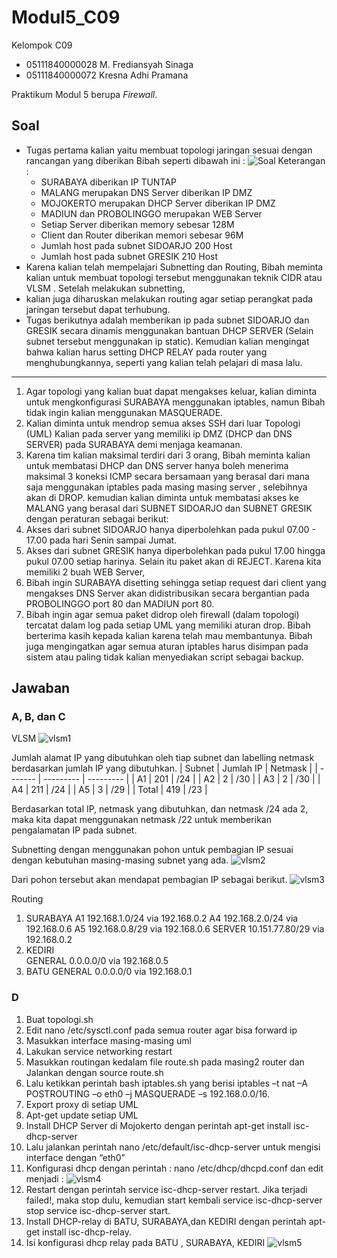 # Modul5_C09
Kelompok C09
- 05111840000028  M. Frediansyah Sinaga
- 05111840000072  Kresna Adhi Pramana

Praktikum Modul 5 berupa *Firewall*.


## Soal
* Tugas pertama kalian yaitu membuat topologi jaringan sesuai dengan rancangan yang diberikan
    Bibah seperti dibawah ini :
    ![Soal](img/soal.PNG)
    Keterangan : 
    * SURABAYA diberikan IP TUNTAP
    * MALANG merupakan DNS Server diberikan IP DMZ
    * MOJOKERTO merupakan DHCP Server diberikan IP DMZ
    * MADIUN dan PROBOLINGGO merupakan WEB Server
    * Setiap Server diberikan memory sebesar 128M
    * Client dan Router diberikan memori sebesar 96M
    * Jumlah host pada subnet SIDOARJO 200 Host
    * Jumlah host pada subnet GRESIK 210 Host
* Karena kalian telah mempelajari Subnetting dan Routing, Bibah meminta kalian untuk membuat
    topologi tersebut menggunakan teknik CIDR atau VLSM . Setelah melakukan subnetting,
* kalian juga diharuskan melakukan routing agar setiap perangkat pada jaringan tersebut dapat terhubung.
* Tugas berikutnya adalah memberikan ip pada subnet SIDOARJO dan GRESIK secara dinamis
    menggunakan bantuan DHCP SERVER (Selain subnet tersebut menggunakan ip static). Kemudian
    kalian mengingat bahwa kalian harus setting DHCP RELAY pada router yang menghubungkannya,
    seperti yang kalian telah pelajari di masa lalu.

___

1. Agar topologi yang kalian buat dapat mengakses keluar, kalian diminta untuk mengkonfigurasi
    SURABAYA menggunakan iptables, namun Bibah tidak ingin kalian menggunakan
    MASQUERADE.
2. Kalian diminta untuk mendrop semua akses SSH dari luar Topologi (UML) Kalian pada server
    yang memiliki ip DMZ (DHCP dan DNS SERVER) pada SURABAYA demi menjaga keamanan.
3. Karena tim kalian maksimal terdiri dari 3 orang, Bibah meminta kalian untuk membatasi DHCP
    dan DNS server hanya boleh menerima maksimal 3 koneksi ICMP secara bersamaan yang berasal dari
    mana saja menggunakan iptables pada masing masing server , selebihnya akan di DROP.
    kemudian kalian diminta untuk membatasi akses ke MALANG yang berasal dari SUBNET
    SIDOARJO dan SUBNET GRESIK dengan peraturan sebagai berikut:
4. Akses dari subnet SIDOARJO hanya diperbolehkan pada pukul 07.00 - 17.00 pada hari Senin
    sampai Jumat.
5. Akses dari subnet GRESIK hanya diperbolehkan pada pukul 17.00 hingga pukul 07.00 setiap
    harinya.
    Selain itu paket akan di REJECT.
    Karena kita memiliki 2 buah WEB Server, 
6. Bibah ingin SURABAYA disetting sehingga setiap
    request dari client yang mengakses DNS Server akan didistribusikan secara bergantian pada
    PROBOLINGGO port 80 dan MADIUN port 80.
7. Bibah ingin agar semua paket didrop oleh firewall (dalam topologi) tercatat dalam log pada setiap
    UML yang memiliki aturan drop.
    Bibah berterima kasih kepada kalian karena telah mau membantunya. Bibah juga mengingatkan agar
    semua aturan iptables harus disimpan pada sistem atau paling tidak kalian menyediakan script sebagai
    backup.
    
    
## Jawaban
### A, B, dan C

VLSM
![vlsm1](img/vlsm1.PNG)

Jumlah alamat IP yang dibutuhkan oleh tiap subnet dan labelling netmask berdasarkan jumlah IP yang dibutuhkan.
| Subnet  | Jumlah IP | Netmask   |
| ------- | --------- | --------- |
| A1      | 201       | /24       |
| A2      | 2         | /30       |
| A3      | 2         | /30       |
| A4      | 211       | /24       |
| A5      | 3         | /29       |
| Total   | 419       | /23       |

Berdasarkan total IP, netmask yang dibutuhkan, dan netmask /24 ada 2, maka kita dapat menggunakan netmask /22 untuk memberikan pengalamatan IP pada subnet.

Subnetting dengan menggunakan pohon untuk pembagian IP sesuai dengan kebutuhan masing-masing subnet yang ada.
![vlsm2](img/vlsm2.PNG)

Dari pohon tersebut akan mendapat pembagian IP sebagai berikut.
![vlsm3](img/vlsm3.PNG)

Routing
1. SURABAYA	
    A1	192.168.1.0/24 via 192.168.0.2
	A4	192.168.2.0/24 via 192.168.0.6
	A5	192.168.0.8/29 via 192.168.0.6
	SERVER	10.151.77.80/29 via 192.168.0.2	
2. KEDIRI	
    GENERAL	0.0.0.0/0 via 192.168.0.5	
3. BATU
    GENERAL	0.0.0.0/0 via 192.168.0.1
    
### D
1. Buat topologi.sh
2. Edit nano /etc/sysctl.conf pada semua router agar bisa forward ip
3. Masukkan interface masing-masing uml
4. Lakukan service networking restart
5. Masukkan routingan kedalam file route.sh pada masing2 router dan Jalankan dengan source route.sh
6. Lalu ketikkan perintah bash iptables.sh yang berisi iptables –t nat –A POSTROUTING –o eth0 –j MASQUERADE –s 192.168.0.0/16.
7. Export proxy di setiap UML
8. Apt-get update setiap UML
9. Install DHCP Server di Mojokerto dengan perintah apt-get install isc-dhcp-server 
10. Lalu jalankan perintah nano /etc/default/isc-dhcp-server untuk mengisi interface dengan “eth0”
11. Konfigurasi dhcp dengan perintah : nano /etc/dhcp/dhcpd.conf dan edit menjadi :
    ![vlsm4](img/vlsm4.PNG)
12. Restart dengan perintah service isc-dhcp-server restart. Jika terjadi failed!, maka stop dulu, kemudian start kembali service isc-dhcp-server stop service isc-dhcp-server        start.
13. Install DHCP-relay di BATU, SURABAYA,dan KEDIRI dengan perintah apt-get install isc-dhcp-relay.
14. Isi konfigurasi dhcp relay pada BATU , SURABAYA, KEDIRI
    ![vlsm5](img/vlsm5.PNG)
